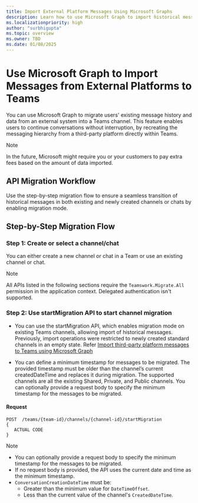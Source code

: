 ```yaml
---
title: Import External Platform Messages Using Microsoft Graphs
description: Learn how to use Microsoft Graph to import historical messages and data from all third-party platforms to Teams.
ms.localizationpriority: high
author: "surbhigupta"
ms.topic: overview
ms.owner: TBD
ms.date: 01/08/2025
---
```


# Use Microsoft Graph to Import Messages from External Platforms to Teams

You can use Microsoft Graph to migrate users' existing message history and data from an external system into a Teams channel. This feature enables users to continue conversations without interruption, by recreating the messaging hierarchy from a third-party platform directly within Teams.

> [!NOTE]
> In the future, Microsoft might require you or your customers to pay extra fees based on the amount of data imported.

## API Migration Workflow

Use the step-by-step migration flow to ensure a seamless transition of historical messages in both existing and newly created channels or chats by enabling migration mode.

## Step-by-Step Migration Flow

### Step 1: Create or select a channel/chat

You can either create a new channel or chat in a Team or use an existing channel or chat.

> [!NOTE]
> All APIs listed in the following sections require the `Teamswork.Migrate.All` permission in the application context. Delegated authentication isn't supported.

### Step 2: Use startMigration API to start channel migration

* You can use the startMigration API, which enables migration mode on existing Teams channels, allowing import of historical messages. Previously, import operations were restricted to newly created standard channels in an empty state. Refer [Import third-party platform messages to Teams using Microsoft Graph](import-external-messages-to-teams.md)

* You can define a minimum timestamp for messages to be migrated. The provided timestamp must be older than the channel’s current createdDateTime and replaces it during migration. The supported channels are all the existing Shared, Private, and Public channels. You can optionally provide a request body to specify the minimum timestamp for the messages to be migrated.

#### Request

```http
POST  /teams/{team-id}/channels/{channel-id}/startMigration
{
   ACTUAL CODE
}
```

> [!NOTE]
>
> * You can optionally provide a request body to specify the minimum timestamp for the messages to be migrated.
> * If no request body is provided, the API uses the current date and time as the minimum timestamp.
> * `ConversationCreationDateTime` must be:
>   * Greater than the minimum value for `DateTimeOffset`.
>   * Less than the current value of the channel's `CreatedDateTime`.
